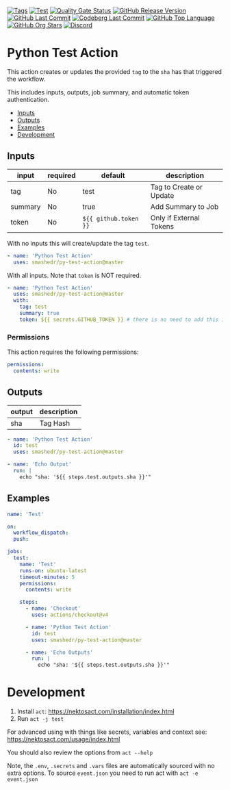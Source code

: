 [![Tags](https://img.shields.io/github/actions/workflow/status/smashedr/py-test-action/tags.yaml?logo=github&logoColor=white&label=tags)](https://github.com/smashedr/py-test-action/actions/workflows/tags.yaml)
[![Test](https://img.shields.io/github/actions/workflow/status/smashedr/py-test-action/test.yaml?logo=github&logoColor=white&label=test)](https://github.com/smashedr/py-test-action/actions/workflows/test.yaml)
[![Quality Gate Status](https://sonarcloud.io/api/project_badges/measure?project=smashedr_py-test-action&metric=alert_status)](https://sonarcloud.io/summary/new_code?id=smashedr_py-test-action)
[![GitHub Release Version](https://img.shields.io/github/v/release/smashedr/py-test-action?logo=github)](https://github.com/smashedr/py-test-action/releases/latest)
[![GitHub Last Commit](https://img.shields.io/github/last-commit/smashedr/py-test-action?logo=github&logoColor=white&label=updated)](https://github.com/smashedr/py-test-action/graphs/commit-activity)
[![Codeberg Last Commit](https://img.shields.io/gitea/last-commit/shaner/py-test-action/master?gitea_url=https%3A%2F%2Fcodeberg.org%2F&logo=codeberg&logoColor=white&label=updated)](https://codeberg.org/shaner/py-test-action)
[![GitHub Top Language](https://img.shields.io/github/languages/top/smashedr/py-test-action?logo=htmx&logoColor=white)](https://github.com/smashedr/py-test-action)
[![GitHub Org Stars](https://img.shields.io/github/stars/cssnr?style=flat&logo=github&logoColor=white)](https://cssnr.github.io/)
[![Discord](https://img.shields.io/discord/899171661457293343?logo=discord&logoColor=white&label=discord&color=7289da)](https://discord.gg/wXy6m2X8wY)

# Python Test Action

This action creates or updates the provided `tag` to the `sha` has that triggered the workflow.

This includes inputs, outputs, job summary, and automatic token authentication.

- [Inputs](#Inputs)
- [Outputs](#Outputs)
- [Examples](#Examples)
- [Development](#Development)

## Inputs

| input   | required | default               | description             |
| ------- | -------- | --------------------- | ----------------------- |
| tag     | No       | test                  | Tag to Create or Update |
| summary | No       | true                  | Add Summary to Job      |
| token   | No       | `${{ github.token }}` | Only if External Tokens |

With no inputs this will create/update the tag `test`.

```yaml
- name: 'Python Test Action'
  uses: smashedr/py-test-action@master
```

With all inputs. Note that `token` is NOT required.

```yaml
- name: 'Python Test Action'
  uses: smashedr/py-test-action@master
  with:
    tag: test
    summary: true
    token: ${{ secrets.GITHUB_TOKEN }} # there is no need to add this input anymore
```

### Permissions

This action requires the following permissions:

```yaml
permissions:
  contents: write
```

## Outputs

| output | description |
| ------ | ----------- |
| sha    | Tag Hash    |

```yaml
- name: 'Python Test Action'
  id: test
  uses: smashedr/py-test-action@master

- name: 'Echo Output'
  run: |
    echo "sha: '${{ steps.test.outputs.sha }}'"
```

## Examples

```yaml
name: 'Test'

on:
  workflow_dispatch:
  push:

jobs:
  test:
    name: 'Test'
    runs-on: ubuntu-latest
    timeout-minutes: 5
    permissions:
      contents: write

    steps:
      - name: 'Checkout'
        uses: actions/checkout@v4

      - name: 'Python Test Action'
        id: test
        uses: smashedr/py-test-action@master

      - name: 'Echo Outputs'
        run: |
          echo "sha: '${{ steps.test.outputs.sha }}'"
```

# Development

1. Install `act`: https://nektosact.com/installation/index.html
2. Run `act -j test`

For advanced using with things like secrets, variables and context see: https://nektosact.com/usage/index.html

You should also review the options from `act --help`

Note, the `.env`, `.secrets` and `.vars` files are automatically sourced with no extra options.
To source `event.json` you need to run act with `act -e event.json`
